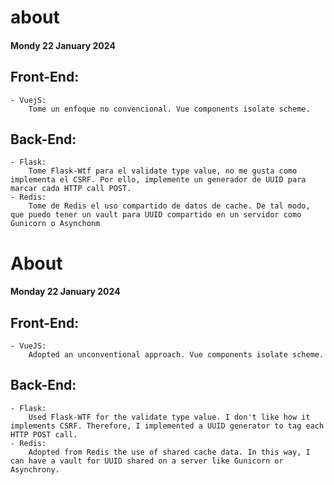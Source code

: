 # about
#### Mondy 22 January 2024
## Front-End:
    - VuejS:
        Tome un enfoque no convencional. Vue components isolate scheme.
## Back-End:
    - Flask:
        Tome Flask-Wtf para el validate type value, no me gusta como implementa el CSRF. Por ello, implemente un generador de UUID para marcar cada HTTP call POST.
    - Redis:
        Tome de Redis el uso compartido de datos de cache. De tal modo, que puedo tener un vault para UUID compartido en un servidor como Gunicorn o Asynchonm

# About
#### Monday 22 January 2024
## Front-End:
    - VueJS:
        Adopted an unconventional approach. Vue components isolate scheme.
## Back-End:
    - Flask:
        Used Flask-WTF for the validate type value. I don't like how it implements CSRF. Therefore, I implemented a UUID generator to tag each HTTP POST call.
    - Redis:
        Adopted from Redis the use of shared cache data. In this way, I can have a vault for UUID shared on a server like Gunicorn or Asynchrony.
